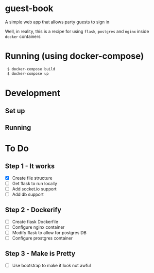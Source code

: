 # guest-book
A simple web app that allows party guests to sign in

Well, in reality, this is a recipe for using `flask`, `postgres` and `nginx`
inside `docker` containers


# Running (using docker-compose)
```bash
 $ docker-compose build
 $ docker-compose up
```

# Development
## Set up
## Running


# To Do
## Step 1 - It works
 - [x] Create file structure
 - [ ] Get flask to run locally
 - [ ] Add socket.io support
 - [ ] Add db support
## Step 2 - Dockerify
 - [ ] Create flask Dockerfile
 - [ ] Configure nginx container
 - [ ] Modify flask to allow for postgres DB
 - [ ] Configure prostgres container
## Step 3 - Make is Pretty
 - [ ] Use bootstrap to make it look not awful
